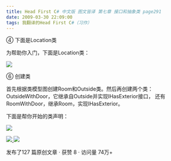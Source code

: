 ```yaml
---
title: Head First C# 中文版 图文皆译 第七章 接口和抽象类 page291
date: 2009-03-30 22:09:00
tags: 我翻译的Head First C#（习作）
---
```

④  下面是Location类

为帮助你入门，下面是Location类：

![](https://p-blog.csdn.net/images/p_blog_csdn_net/cuipengfei1/EntryImages/20090330/2009-03-30_21-34-46.jpg)

⑥  创建类

首先根据类模型图创建Room和Outside类。然后再创建两个类：OutsideWithDoor，它继承自Outside并实现IHasExterior接口，
还有RoomWithDoor，继承Room，实现IHasExterior。

下面是帮你开始的类声明：

![](https://p-blog.csdn.net/images/p_blog_csdn_net/cuipengfei1/EntryImages/20090330/2009-03-30_21-59-35.jpg)



[ ![](https://profile.csdnimg.cn/5/2/5/3_cuipengfei1)
![](https://g.csdnimg.cn/static/user-reg-year/1x/11.png)
](https://blog.csdn.net/cuipengfei1)



发布了127 篇原创文章  ·  获赞 8  ·  访问量 74万+


